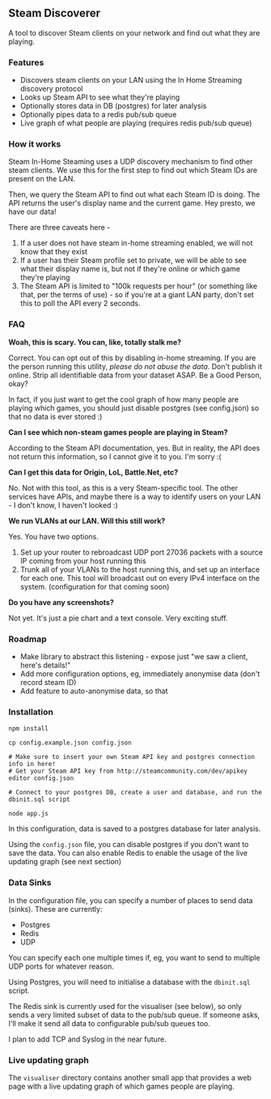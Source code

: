 

## Steam Discoverer

A tool to discover Steam clients on your network and find out what they are playing. 

### Features

* Discovers steam clients on your LAN using the In Home Streaming discovery protocol
* Looks up Steam API to see what they're playing
* Optionally stores data in DB (postgres) for later analysis
* Optionally pipes data to a redis pub/sub queue
* Live graph of what people are playing (requires redis pub/sub queue)

### How it works

Steam In-Home Steaming uses a UDP discovery mechanism to find other steam clients.
We use this for the first step to find out which Steam IDs are present on 
the LAN.

Then, we query the Steam API to find out what each Steam ID is doing.
The API returns the user's display name and the current game. Hey presto,
we have our data!

There are three caveats here - 

1. If a user does not have steam in-home streaming enabled, we will not know that they exist
2. If a user has their Steam profile set to private, we will be able to see what their display name is, but not if they're online or which game they're playing
3. The Steam API is limited to "100k requests per hour" (or something like that, per the terms of use) - so if you're at a giant LAN party, don't set this to poll the API every 2 seconds. 

### FAQ

**Woah, this is scary. You can, like, totally stalk me?**

Correct. You can opt out of this by disabling in-home streaming. If you are 
the person running this utility, *please do not abuse the data*. Don't 
publish it online. Strip all identifiable data from your dataset ASAP. 
Be a Good Person, okay? 

In fact, if you just want to get the cool graph of how many people are
playing which games, you should just disable postgres (see config.json) so 
that no data is ever stored :)

**Can I see which non-steam games people are playing in Steam?**

According to the Steam API documentation, yes. But in reality, 
the API does not return this information, so I cannot give it to
you. I'm sorry :(

**Can I get this data for Origin, LoL, Battle.Net, etc?**

No. Not with this tool, as this is a very Steam-specific tool. 
The other services have APIs, and maybe there is a way to identify
users on your LAN - I don't know, I haven't looked :)

**We run VLANs at our LAN. Will this still work?**

Yes. You have two options. 

1. Set up your router to rebroadcast UDP port 27036 packets with a source 
IP coming from your host running this
2. Trunk all of your VLANs to the host running this, and set up an interface
for each one. This tool will broadcast out on every IPv4 interface on the system. (configuration for that coming soon)

**Do you have any screenshots?**

Not yet. It's just a pie chart and a text console. Very exciting stuff. 

### Roadmap

* Make library to abstract this listening - expose just "we saw a client, here's details!"
* Add more configuration options, eg, immediately anonymise data (don't record steam ID)
* Add feature to auto-anonymise data, so that 

### Installation

```
npm install

cp config.example.json config.json

# Make sure to insert your own Steam API key and postgres connection info in here!
# Get your Steam API key from http://steamcommunity.com/dev/apikey
editor config.json

# Connect to your postgres DB, create a user and database, and run the dbinit.sql script

node app.js
```

In this configuration, data is saved to a postgres database for later analysis. 

Using the `config.json` file, you can disable postgres if you don't want 
to save the data. You can also enable Redis to enable the usage of the 
live updating graph (see next section)

### Data Sinks

In the configuration file, you can specify a number of places to send data (sinks). 
These are currently:

* Postgres
* Redis
* UDP

You can specify each one multiple times if, eg, you want to send to multiple UDP ports for
whatever reason.

Using Postgres, you will need to initialise a database with the `dbinit.sql` script.

The Redis sink is currently used for the visualiser (see below), so only sends a very
limited subset of data to the pub/sub queue. If someone asks, I'll make it send all
data to configurable pub/sub queues too.

I plan to add TCP and Syslog in the near future. 

### Live updating graph

The `visualiser` directory contains another small app that provides a web page 
with a live updating graph of which games people are playing. 
